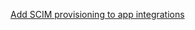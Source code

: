 [Add SCIM provisioning to app integrations](https://help.okta.com/oie/en-us/content/topics/apps/apps_app_integration_wizard_scim.htm)